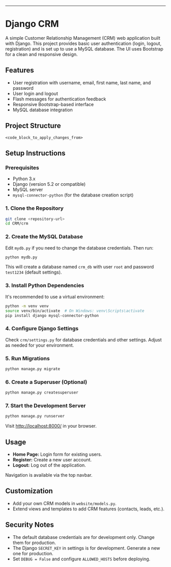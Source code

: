 
---

# Django CRM

A simple Customer Relationship Management (CRM) web application built with Django. This project provides basic user authentication (login, logout, registration) and is set up to use a MySQL database. The UI uses Bootstrap for a clean and responsive design.

## Features

- User registration with username, email, first name, last name, and password
- User login and logout
- Flash messages for authentication feedback
- Responsive Bootstrap-based interface
- MySQL database integration

## Project Structure

```
<code_block_to_apply_changes_from>
```

## Setup Instructions

### Prerequisites

- Python 3.x
- Django (version 5.2 or compatible)
- MySQL server
- `mysql-connector-python` (for the database creation script)

### 1. Clone the Repository

```bash
git clone <repository-url>
cd CRM/crm
```

### 2. Create the MySQL Database

Edit `mydb.py` if you need to change the database credentials. Then run:

```bash
python mydb.py
```

This will create a database named `crm_db` with user `root` and password `test1234` (default settings).

### 3. Install Python Dependencies

It's recommended to use a virtual environment:

```bash
python -m venv venv
source venv/bin/activate  # On Windows: venv\Scripts\activate
pip install django mysql-connector-python
```

### 4. Configure Django Settings

Check `crm/settings.py` for database credentials and other settings. Adjust as needed for your environment.

### 5. Run Migrations

```bash
python manage.py migrate
```

### 6. Create a Superuser (Optional)

```bash
python manage.py createsuperuser
```

### 7. Start the Development Server

```bash
python manage.py runserver
```

Visit [http://localhost:8000/](http://localhost:8000/) in your browser.

## Usage

- **Home Page:** Login form for existing users.
- **Register:** Create a new user account.
- **Logout:** Log out of the application.

Navigation is available via the top navbar.

## Customization

- Add your own CRM models in `website/models.py`.
- Extend views and templates to add CRM features (contacts, leads, etc.).

## Security Notes

- The default database credentials are for development only. Change them for production.
- The Django `SECRET_KEY` in settings is for development. Generate a new one for production.
- Set `DEBUG = False` and configure `ALLOWED_HOSTS` before deploying.
